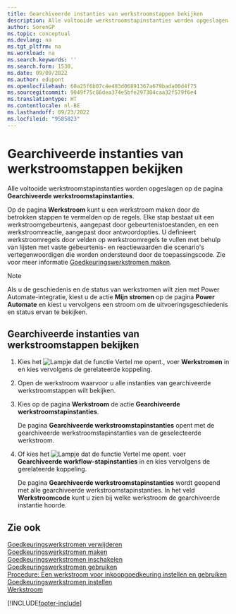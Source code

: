 ```yaml
---
title: Gearchiveerde instanties van werkstroomstappen bekijken
description: Alle voltooide werkstroomstapinstanties worden opgeslagen op de pagina Gearchiveerde werkstroomstapinstanties. Elke stap bestaat uit een werkstroomgebeurtenis en werkstroomreactie.
author: SorenGP
ms.topic: conceptual
ms.devlang: na
ms.tgt_pltfrm: na
ms.workload: na
ms.search.keywords: ''
ms.search.form: 1530,
ms.date: 09/09/2022
ms.author: edupont
ms.openlocfilehash: 60a25f6b07c4e483d06891367a679bada00d4f75
ms.sourcegitcommit: 9049f75c86dea374e5bfe297304caa32f579f6e4
ms.translationtype: HT
ms.contentlocale: nl-BE
ms.lasthandoff: 09/23/2022
ms.locfileid: "9585823"
---
```

# <a name="view-archived-workflow-step-instances"></a>Gearchiveerde instanties van werkstroomstappen bekijken

Alle voltooide werkstroomstapinstanties worden opgeslagen op de pagina **Gearchiveerde werkstroomstapinstanties**.  

Op de pagina **Werkstroom** kunt u een werkstroom maken door de betrokken stappen te vermelden op de regels. Elke stap bestaat uit een werkstroomgebeurtenis, aangepast door gebeurtenistoestanden, en een werkstroomreactie, aangepast door antwoordopties. U definieert werkstroomregels door velden op werkstroomregels te vullen met behulp van lijsten met vaste gebeurtenis- en reactiewaarden die scenario's vertegenwoordigen die worden ondersteund door de toepassingscode. Zie voor meer informatie [Goedkeuringswerkstromen maken](across-how-to-create-workflows.md).  

> [!NOTE]
> Als u de geschiedenis en de status van werkstromen wilt zien met Power Automate-integratie, kiest u de actie **Mijn stromen** op de pagina **Power Automate** en kiest u vervolgens een stroom om de uitvoeringsgeschiedenis en status ervan te bekijken.

## <a name="to-view-archived-workflow-step-instances"></a>Gearchiveerde instanties van werkstroomstappen bekijken

1. Kies het ![Lampje dat de functie Vertel me opent.](media/ui-search/search_small.png "Vertel me wat u wilt doen"), voer **Werkstromen** in en kies vervolgens de gerelateerde koppeling.  
2. Open de werkstroom waarvoor u alle instanties van gearchiveerde werkstroomstappen wilt bekijken.  
3. Kies op de pagina **Werkstroom** de actie **Gearchiveerde werkstroomstapinstanties**.  

   De pagina **Gearchiveerde werkstroomstapinstanties** opent met de gearchiveerde werkstroomstapinstanties van de geselecteerde werkstroom.  
4. Of kies het ![Lampje dat de functie Vertel me opent.](media/ui-search/search_small.png "Vertel me wat u wilt doen") voer **Gearchiveerde workflow-stapinstanties** in en kies vervolgens de gerelateerde koppeling.  

   De pagina **Gearchiveerde werkstroomstapinstanties** wordt geopend met alle gearchiveerde werkstroomstapinstanties. In het veld **Werkstroomcode** kunt u zien bij welke werkstroom de gearchiveerde instantie hoorde.  

## <a name="see-also"></a>Zie ook

[Goedkeuringswerkstromen verwijderen](across-how-to-delete-workflows.md)  
[Goedkeuringswerkstromen maken](across-how-to-create-workflows.md)  
[Goedkeuringswerkstromen inschakelen](across-how-to-enable-workflows.md)  
[Goedkeuringswerkstromen gebruiken](across-use-workflows.md)  
[Procedure: Een werkstroom voor inkoopgoedkeuring instellen en gebruiken](walkthrough-setting-up-and-using-a-purchase-approval-workflow.md)  
[Goedkeuringswerkstromen instellen](across-set-up-workflows.md)  
[Werkstroom](across-workflow.md)

[!INCLUDE[footer-include](includes/footer-banner.md)]
